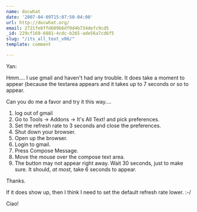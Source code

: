 ```yaml
---
name: docwhat
date: '2007-04-09T15:07:50-04:00'
url: http://docwhat.org/
email: 2721fe8ffd609b6df0d4b734defc9cd5
_id: 229cf169-6881-4cdc-b265-ade56a7cd6f5
slug: "/its_all_text_v06/"
template: comment

---
```


Yan:

Hmm....  I use gmail and haven't had any trouble.  It does take a moment to appear (because the textarea appears and it takes up to 7 seconds or so to appear.

Can you do me a favor and try it this way....
<ol>
<li> log out of gmail </li>
<li> Go to Tools -&gt; Addons -&gt; It's All Text! and pick preferences. </li>
<li> Set the refresh rate to 3 seconds and close the preferences. </li>
<li> Shut down your browser. </li>
<li> Open up the browser. </li>
<li> Login to gmail. </li>
<li> Press Compose Message. </li>
<li> Move the mouse over the compose text area. </li>
<li> The button may not appear right away. Wait 30 seconds, just to make sure. It should, <em>at most,</em> take 6 seconds to appear. </li>
</ol>

Thanks.

If it does show up, then I think I need to set the default refresh rate lower. :-/

Ciao!
